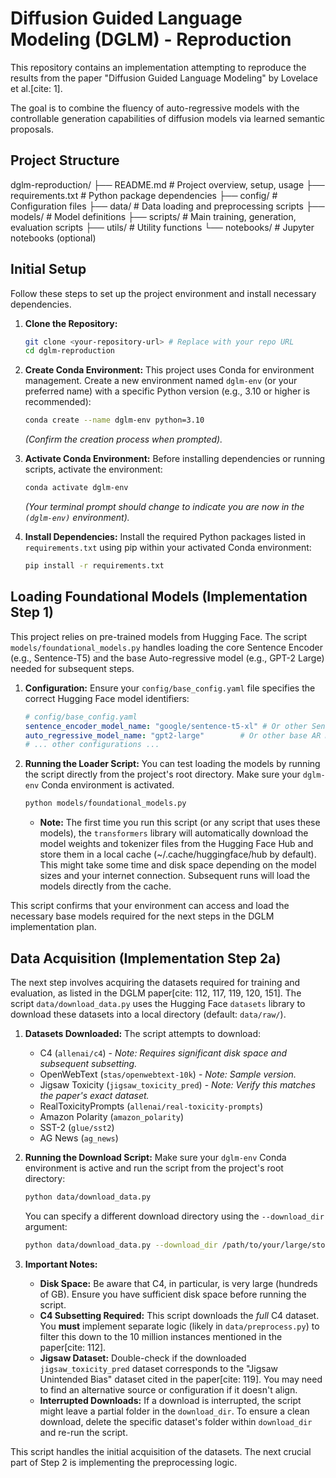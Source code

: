 # Diffusion Guided Language Modeling (DGLM) - Reproduction

This repository contains an implementation attempting to reproduce the results from the paper "Diffusion Guided Language Modeling" by Lovelace et al.[cite: 1].

The goal is to combine the fluency of auto-regressive models with the controllable generation capabilities of diffusion models via learned semantic proposals.

## Project Structure

dglm-reproduction/
├── README.md                 # Project overview, setup, usage
├── requirements.txt          # Python package dependencies
├── config/                   # Configuration files
├── data/                     # Data loading and preprocessing scripts
├── models/                   # Model definitions
├── scripts/                  # Main training, generation, evaluation scripts
├── utils/                    # Utility functions
└── notebooks/                # Jupyter notebooks (optional)

## Initial Setup

Follow these steps to set up the project environment and install necessary dependencies.

1.  **Clone the Repository:**
    ```bash
    git clone <your-repository-url> # Replace with your repo URL
    cd dglm-reproduction
    ```

2.  **Create Conda Environment:**
    This project uses Conda for environment management. Create a new environment named `dglm-env` (or your preferred name) with a specific Python version (e.g., 3.10 or higher is recommended):
    ```bash
    conda create --name dglm-env python=3.10
    ```
    *(Confirm the creation process when prompted).*

3.  **Activate Conda Environment:**
    Before installing dependencies or running scripts, activate the environment:
    ```bash
    conda activate dglm-env
    ```
    *(Your terminal prompt should change to indicate you are now in the `(dglm-env)` environment).*

4.  **Install Dependencies:**
    Install the required Python packages listed in `requirements.txt` using pip within your activated Conda environment:
    ```bash
    pip install -r requirements.txt
    ```

## Loading Foundational Models (Implementation Step 1)

This project relies on pre-trained models from Hugging Face. The script `models/foundational_models.py` handles loading the core Sentence Encoder (e.g., Sentence-T5) and the base Auto-regressive model (e.g., GPT-2 Large) needed for subsequent steps.

1.  **Configuration:**
    Ensure your `config/base_config.yaml` file specifies the correct Hugging Face model identifiers:
    ```yaml
    # config/base_config.yaml
    sentence_encoder_model_name: "google/sentence-t5-xl" # Or other Sentence-T5 variant if needed
    auto_regressive_model_name: "gpt2-large"        # Or other base AR model if needed
    # ... other configurations ...
    ```

2.  **Running the Loader Script:**
    You can test loading the models by running the script directly from the project's root directory. Make sure your `dglm-env` Conda environment is activated.
    ```bash
    python models/foundational_models.py
    ```

    * **Note:** The first time you run this script (or any script that uses these models), the `transformers` library will automatically download the model weights and tokenizer files from the Hugging Face Hub and store them in a local cache (~/.cache/huggingface/hub by default). This might take some time and disk space depending on the model sizes and your internet connection. Subsequent runs will load the models directly from the cache.

This script confirms that your environment can access and load the necessary base models required for the next steps in the DGLM implementation plan.

## Data Acquisition (Implementation Step 2a)

The next step involves acquiring the datasets required for training and evaluation, as listed in the DGLM paper[cite: 112, 117, 119, 120, 151]. The script `data/download_data.py` uses the Hugging Face `datasets` library to download these datasets into a local directory (default: `data/raw/`).

1.  **Datasets Downloaded:**
    The script attempts to download:
    * C4 (`allenai/c4`) - *Note: Requires significant disk space and subsequent subsetting.*
    * OpenWebText (`stas/openwebtext-10k`) - *Note: Sample version.*
    * Jigsaw Toxicity (`jigsaw_toxicity_pred`) - *Note: Verify this matches the paper's exact dataset.*
    * RealToxicityPrompts (`allenai/real-toxicity-prompts`)
    * Amazon Polarity (`amazon_polarity`)
    * SST-2 (`glue/sst2`)
    * AG News (`ag_news`)

2.  **Running the Download Script:**
    Make sure your `dglm-env` Conda environment is active and run the script from the project's root directory:
    ```bash
    python data/download_data.py
    ```
    You can specify a different download directory using the `--download_dir` argument:
    ```bash
    python data/download_data.py --download_dir /path/to/your/large/storage
    ```

3.  **Important Notes:**
    * **Disk Space:** Be aware that C4, in particular, is very large (hundreds of GB). Ensure you have sufficient disk space before running the script.
    * **C4 Subsetting Required:** This script downloads the *full* C4 dataset. You **must** implement separate logic (likely in `data/preprocess.py`) to filter this down to the 10 million instances mentioned in the paper[cite: 112].
    * **Jigsaw Dataset:** Double-check if the downloaded `jigsaw_toxicity_pred` dataset corresponds to the "Jigsaw Unintended Bias" dataset cited in the paper[cite: 119]. You may need to find an alternative source or configuration if it doesn't align.
    * **Interrupted Downloads:** If a download is interrupted, the script might leave a partial folder in the `download_dir`. To ensure a clean download, delete the specific dataset's folder within `download_dir` and re-run the script.

This script handles the initial acquisition of the datasets. The next crucial part of Step 2 is implementing the preprocessing logic.
